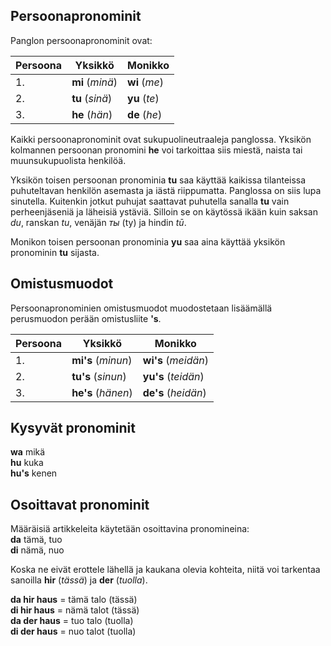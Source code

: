 ## Persoonapronominit

Panglon persoonapronominit ovat:

|Persoona| Yksikkö              | Monikko            |
|--------|----------------------|--------------------|
| 1.     | **mi** (_minä_)      | **wi** (_me_)      |
| 2.     | **tu** (_sinä_)      | **yu** (_te_)      |
| 3.     | **he** (_hän_)       | **de** (_he_)      |

Kaikki persoonapronominit ovat sukupuolineutraaleja panglossa.
Yksikön kolmannen persoonan pronomini **he** voi tarkoittaa siis miestä, naista tai muunsukupuolista henkilöä.

Yksikön toisen persoonan pronominia **tu** saa käyttää kaikissa tilanteissa
puhuteltavan henkilön asemasta ja iästä riippumatta.
Panglossa on siis lupa sinutella.
Kuitenkin jotkut puhujat saattavat puhutella sanalla **tu** vain perheenjäseniä ja läheisiä ystäviä.
Silloin se on käytössä ikään kuin saksan _du_, ranskan _tu_, venäjän _ты_ (ty) ja hindin _tū_.

Monikon toisen persoonan pronominia **yu** saa aina käyttää
yksikön pronominin **tu** sijasta.


## Omistusmuodot

Persoonapronominien omistusmuodot muodostetaan lisäämällä perusmuodon perään
omistusliite **'s**.

|Persoona| Yksikkö              | Monikko              |
|--------|----------------------|----------------------|
| 1.     | **mi's** (_minun_)   | **wi's** (_meidän_)  |
| 2.     | **tu's** (_sinun_)   | **yu's** (_teidän_)  |
| 3.     | **he's** (_hänen_)   | **de's** (_heidän_)  |


## Kysyvät pronominit

**wa**
mikä  
**hu**
kuka  
**hu's**
kenen


## Osoittavat pronominit

Määräisiä artikkeleita käytetään osoittavina pronomineina:  
**da**
tämä, tuo  
**di**
nämä, nuo

Koska ne eivät erottele lähellä ja kaukana olevia kohteita,
niitä voi tarkentaa sanoilla
**hir**
(_tässä_) ja
**der**
(_tuolla_).

**da hir haus**
= tämä talo (tässä)  
**di hir haus**
= nämä talot (tässä)  
**da der haus**
= tuo talo (tuolla)  
**di der haus**
= nuo talot (tuolla)

